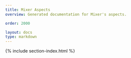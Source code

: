 ```yaml
---
title: Mixer Aspects
overview: Generated documentation for Mixer's aspects.

order: 2000

layout: docs
type: markdown
---
```


{% include section-index.html %}

